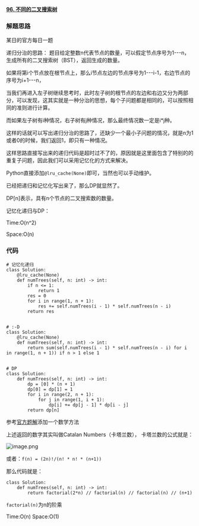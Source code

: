 **[96. 不同的二叉搜索树](https://leetcode-cn.com/problems/unique-binary-search-trees/)**


### 解题思路
某日的官方每日一题

递归分治的思路：
题目给定整数n代表节点的数量，可以假定节点序号为1---n，生成所有的二叉搜索树（BST），返回生成的数量。

如果将第i个节点放在根节点上，那么i节点左边的节点序号为1---i-1，右边节点的序号为i+1---n，

当我们再进入左子树继续思考时，此时左子树的根节点的左边和右边又分为两部分，可以发现，这其实就是一种分治的思想，每个子问题都是相同的，可以按照相同的准则进行计算。

而如果左子树有i种情况，右子树有j种情况，那么最终情况数一定是i*j种。

这样的话就可以写出递归分治的思路了，还缺少一个最小子问题的情况，就是n为1或者0的时候，我们返回1，即只有一种情况。

这样思路直接写出来的递归代码是超时过不了的，原因就是这里面包含了特别的的重复子问题，因此我们可以采用记忆化的方式来解决。

Python直接添加`@lru_cache(None)`即可，当然也可以手动维护。

已经把递归和记忆化写出来了，那么DP就显然了。

DP[n]表示，具有n个节点的二叉搜索数的数量。

记忆化递归与DP：

Time:O(n^2)

Space:O(n)

### 代码

```python3
# 记忆化递归
class Solution:
    @lru_cache(None)
    def numTrees(self, n: int) -> int:
        if n <= 1:
            return 1
        res = 0
        for i in range(1, n + 1):
            res += self.numTrees(i - 1) * self.numTrees(n - i)
        return res


# :-D
class Solution:
    @lru_cache(None)
    def numTrees(self, n: int) -> int:
        return sum(self.numTrees(i - 1) * self.numTrees(n - i) for i in range(1, n + 1)) if n > 1 else 1


# DP
class Solution:
    def numTrees(self, n: int) -> int:
        dp = [0] * (n + 1)
        dp[0] = dp[1] = 1
        for i in range(2, n + 1):
            for j in range(1, i + 1):
                dp[i] += dp[j - 1] * dp[i - j]
        return dp[n]
```

参考[官方题解](https://leetcode-cn.com/problems/unique-binary-search-trees/solution/bu-tong-de-er-cha-sou-suo-shu-by-leetcode-solution/)添加一个数学方法

上述返回的数字其实叫做Catalan Numbers（卡塔兰数），
卡塔兰数的公式就是：

![image.png](https://pic.leetcode-cn.com/1598589114-FvIXfo-image.png)

或者：`f(n) = (2n)!/(n! * n! * (n+1))`

那么代码就是：
```python3
class Solution:
    def numTrees(self, n: int) -> int:
        return factorial(2*n) // factorial(n) // factorial(n) // (n+1)
```

`factorial(n)`为n的阶乘

Time:O(n)
Space:O(1)


